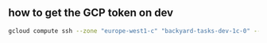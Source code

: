 ## how to get the GCP token on dev

```sh
gcloud compute ssh --zone "europe-west1-c" "backyard-tasks-dev-1c-0" --project "ma-dev2" --command 'sudo su - meilleursagents gcloud auth print-identity-token'
```